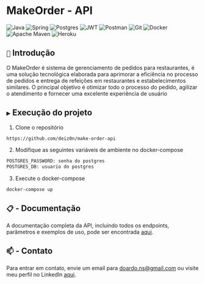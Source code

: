 # MakeOrder - API

![Java](https://img.shields.io/badge/java-%23ED8B00.svg?style=for-the-badge&logo=openjdk&logoColor=white)
![Spring](https://img.shields.io/badge/spring-%236DB33F.svg?style=for-the-badge&logo=spring&logoColor=white)
![Postgres](https://img.shields.io/badge/postgres-%23316192.svg?style=for-the-badge&logo=postgresql&logoColor=white)
![JWT](https://img.shields.io/badge/JWT-black?style=for-the-badge&logo=JSON%20web%20tokens)
![Postman](https://img.shields.io/badge/Postman-FF6C37.svg?style=for-the-badge&logo=Postman&logoColor=white)
![Git](https://img.shields.io/badge/GIT-E44C30?style=for-the-badge&logo=git&logoColor=white)
![Docker](https://img.shields.io/badge/docker-%230db7ed.svg?style=for-the-badge&logo=docker&logoColor=white)
![Apache Maven](https://img.shields.io/badge/Apache%20Maven-C71A36?style=for-the-badge&logo=Apache%20Maven&logoColor=white)
![Heroku](https://img.shields.io/badge/heroku-%23430098.svg?style=for-the-badge&logo=heroku&logoColor=white)

## `📑` Introdução
O MakeOrder é sistema de gerenciamento de pedidos para restaurantes, é uma solução tecnológica elaborada para aprimorar a eficiência no processo de pedidos e entrega de refeições em restaurantes e estabelecimentos similares. O principal objetivo é otimizar todo o processo do pedido, agilizar o atendimento e fornecer uma excelente experiência de usuário

## `▶️` Execução do projeto
1. Clone o repositório
```bash 
https://github.com/deiz0n/make-order-api
```
2. Modifique as seguintes variáveis de ambiente no docker-compose
```bash 
POSTGRES_PASSWORD: senha do postgres
POSTGRES_DB: usuario do postgres
```
3. Execute o docker-compose
```bash 
docker-compose up
```
## `📋` - Documentação

A documentação completa da API, incluindo todos os endpoints, parâmetros e exemplos de uso, 
pode ser encontrada [aqui](https://make-order-api-b43b46b00eb4.herokuapp.com/swagger-ui/index.html#/).

## `📫` - Contato

Para entrar em contato, envie um email para doardo.ns@gmail.com ou visite meu perfil no Linkedln [aqui](https://www.linkedin.com/in/carlos-eduardo-ns/).

